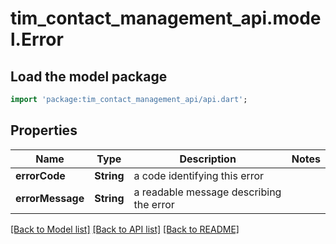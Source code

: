 # tim_contact_management_api.model.Error

## Load the model package
```dart
import 'package:tim_contact_management_api/api.dart';
```

## Properties
Name | Type | Description | Notes
------------ | ------------- | ------------- | -------------
**errorCode** | **String** | a code identifying this error | 
**errorMessage** | **String** | a readable message describing the error | 

[[Back to Model list]](../README.md#documentation-for-models) [[Back to API list]](../README.md#documentation-for-api-endpoints) [[Back to README]](../README.md)


